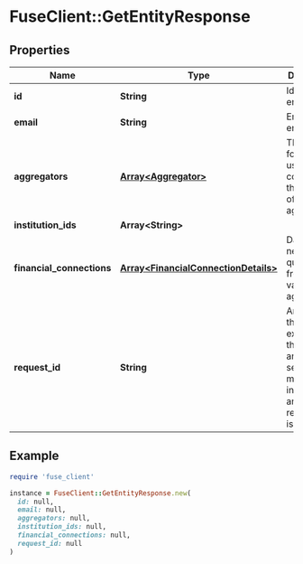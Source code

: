 # FuseClient::GetEntityResponse

## Properties

| Name | Type | Description | Notes |
| ---- | ---- | ----------- | ----- |
| **id** | **String** | Id of the entity |  |
| **email** | **String** | Email of the entity | [optional] |
| **aggregators** | [**Array&lt;Aggregator&gt;**](Aggregator.md) | These will force the user to connect through all of these aggregators | [optional] |
| **institution_ids** | **Array&lt;String&gt;** |  | [optional] |
| **financial_connections** | [**Array&lt;FinancialConnectionDetails&gt;**](FinancialConnectionDetails.md) | Data needed to query data from the various aggregators |  |
| **request_id** | **String** | An identifier that is exclusive to the request and can serve as a means for investigating and resolving issues. |  |

## Example

```ruby
require 'fuse_client'

instance = FuseClient::GetEntityResponse.new(
  id: null,
  email: null,
  aggregators: null,
  institution_ids: null,
  financial_connections: null,
  request_id: null
)
```

